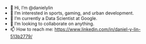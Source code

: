 - 👋 Hi, I’m @danielylin
- 👀 I’m interested in sports, gaming, and urban development.
- 🌱 I’m currently a Data Scientist at Google.
- 💞️ I’m looking to collaborate on anything.
- 📫 How to reach me: https://www.linkedin.com/in/daniel-y-lin-513b2779/

<!---
danielylin/danielylin is a ✨ special ✨ repository because its `README.md` (this file) appears on your GitHub profile.
You can click the Preview link to take a look at your changes.
--->

